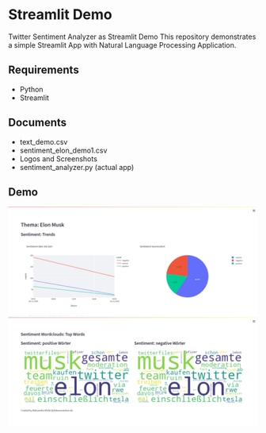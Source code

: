 # Streamlit Demo

Twitter Sentiment Analyzer as Streamlit Demo
This repository demonstrates a simple Streamlit App with Natural Language Processing Application.

## Requirements
- Python
- Streamlit
## Documents
 - text_demo.csv
 - sentiment_elon_demo1.csv
 - Logos and Screenshots
 - sentiment_analyzer.py (actual app)
## Demo
<img src="https://github.com/aleksandraklofat/streamlit_demo/blob/main/screenshot1.png" alt="Alt text" title="App Screenshot">
<img src="https://github.com/aleksandraklofat/streamlit_demo/blob/main/screenshot2.png" alt="Alt text" title="App Screenshot">

